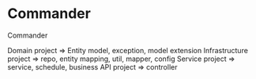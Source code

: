 # Commander
Commander

Domain project => Entity model, exception, model extension
Infrastructure project => repo, entity mapping, util, mapper, config
Service project => service, schedule, business
API project => controller